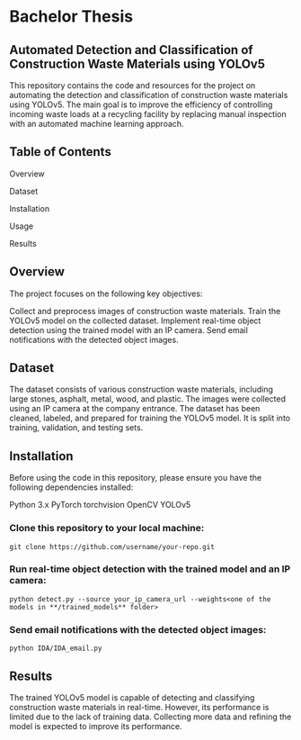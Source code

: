 # Bachelor Thesis

## Automated Detection and Classification of Construction Waste Materials using YOLOv5

This repository contains the code and resources for the project on automating the detection and classification of construction waste materials using YOLOv5. The main goal is to improve the efficiency of controlling incoming waste loads at a recycling facility by replacing manual inspection with an automated machine learning approach.

## Table of Contents

Overview

Dataset

Installation

Usage

Results


## Overview
The project focuses on the following key objectives:

Collect and preprocess images of construction waste materials.
Train the YOLOv5 model on the collected dataset.
Implement real-time object detection using the trained model with an IP camera.
Send email notifications with the detected object images.

## Dataset
The dataset consists of various construction waste materials, including large stones, asphalt, metal, wood, and plastic. The images were collected using an IP camera at the company entrance. The dataset has been cleaned, labeled, and prepared for training the YOLOv5 model. It is split into training, validation, and testing sets.

## Installation
Before using the code in this repository, please ensure you have the following dependencies installed:

Python 3.x
PyTorch
torchvision
OpenCV
YOLOv5

### Clone this repository to your local machine:

`git clone https://github.com/username/your-repo.git`

### Run real-time object detection with the trained model and an IP camera:

`python detect.py --source your_ip_camera_url --weights<one of the models in **/trained_models** folder>`

### Send email notifications with the detected object images:

`python IDA/IDA_email.py`

## Results
The trained YOLOv5 model is capable of detecting and classifying construction waste materials in real-time. However, its performance is limited due to the lack of training data. Collecting more data and refining the model is expected to improve its performance.

